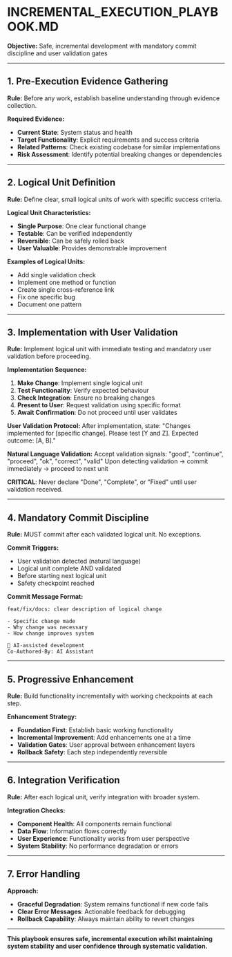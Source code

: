 # INCREMENTAL_EXECUTION_PLAYBOOK.MD

**Objective:** Safe, incremental development with mandatory commit discipline and user validation gates

---

## 1. Pre-Execution Evidence Gathering

**Rule:** Before any work, establish baseline understanding through evidence collection.

**Required Evidence:**
- **Current State**: System status and health
- **Target Functionality**: Explicit requirements and success criteria
- **Related Patterns**: Check existing codebase for similar implementations
- **Risk Assessment**: Identify potential breaking changes or dependencies

---

## 2. Logical Unit Definition

**Rule:** Define clear, small logical units of work with specific success criteria.

**Logical Unit Characteristics:**
- **Single Purpose**: One clear functional change
- **Testable**: Can be verified independently  
- **Reversible**: Can be safely rolled back
- **User Valuable**: Provides demonstrable improvement

**Examples of Logical Units:**
- Add single validation check
- Implement one method or function  
- Create single cross-reference link
- Fix one specific bug
- Document one pattern

---

## 3. Implementation with User Validation

**Rule:** Implement logical unit with immediate testing and mandatory user validation before proceeding.

**Implementation Sequence:**
1. **Make Change**: Implement single logical unit
2. **Test Functionality**: Verify expected behaviour
3. **Check Integration**: Ensure no breaking changes
4. **Present to User**: Request validation using specific format
5. **Await Confirmation**: Do not proceed until user validates

**User Validation Protocol:**
After implementation, state: "Changes implemented for [specific change]. Please test [Y and Z]. Expected outcome: [A, B]."

**Natural Language Validation:**
Accept validation signals: "good", "continue", "proceed", "ok", "correct", "valid"
Upon detecting validation → commit immediately → proceed to next unit

**CRITICAL**: Never declare "Done", "Complete", or "Fixed" until user validation received.

---

## 4. Mandatory Commit Discipline

**Rule:** MUST commit after each validated logical unit. No exceptions.

**Commit Triggers:**
- User validation detected (natural language)
- Logical unit complete AND validated
- Before starting next logical unit
- Safety checkpoint reached

**Commit Message Format:**
```
feat/fix/docs: clear description of logical change

- Specific change made
- Why change was necessary  
- How change improves system

🤖 AI-assisted development
Co-Authored-By: AI Assistant
```

---

## 5. Progressive Enhancement

**Rule:** Build functionality incrementally with working checkpoints at each step.

**Enhancement Strategy:**
- **Foundation First**: Establish basic working functionality
- **Incremental Improvement**: Add enhancements one at a time
- **Validation Gates**: User approval between enhancement layers
- **Rollback Safety**: Each step independently reversible

---

## 6. Integration Verification

**Rule:** After each logical unit, verify integration with broader system.

**Integration Checks:**
- **Component Health**: All components remain functional
- **Data Flow**: Information flows correctly
- **User Experience**: Functionality works from user perspective
- **System Stability**: No performance degradation or errors

---

## 7. Error Handling

**Approach:**
- **Graceful Degradation**: System remains functional if new code fails
- **Clear Error Messages**: Actionable feedback for debugging
- **Rollback Capability**: Always maintain ability to revert changes

---

**This playbook ensures safe, incremental execution whilst maintaining system stability and user confidence through systematic validation.**